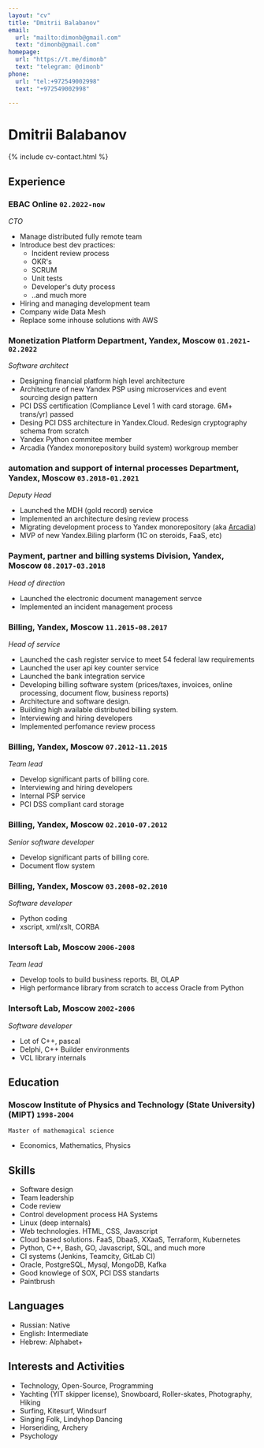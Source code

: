 ```yaml
---
layout: "cv"
title: "Dmitrii Balabanov"
email:
  url: "mailto:dimonb@gmail.com"
  text: "dimonb@gmail.com"
homepage:
  url: "https://t.me/dimonb"
  text: "telegram: @dimonb"
phone:
  url: "tel:+972549002998"
  text: "+972549002998"
  
---
```


# Dmitrii Balabanov

<!--
include contact information from the front matter
Supported arguments:
    - homepage: url, text
    - phone
    - email
-->

{% include cv-contact.html %}

## Experience

### **EBAC Online** `02.2022-now`
_CTO_<br>
- Manage distributed fully remote team
- Introduce best dev practices:
  * Incident review process
  * OKR's
  * SCRUM
  * Unit tests
  * Developer's duty process
  * ..and much more
- Hiring and managing development team
- Company wide Data Mesh
- Replace some inhouse solutions with AWS

### **Monetization Platform Department, Yandex, Moscow** `01.2021-02.2022`
_Software architect_<br>
- Designing financial platform high level architecture
- Architecture of new Yandex PSP using microservices and event sourcing design pattern
- PCI DSS certification (Compliance Level 1 with card storage. 6M+ trans/yr) passed
- Desing PCI DSS architecture in Yandex.Cloud. Redesign cryptography schema from scratch
- Yandex Python commitee member
- Arcadia (Yandex monorepository build system) workgroup member

### **automation and support of internal processes Department, Yandex, Moscow** `03.2018-01.2021`
_Deputy Head_<br>
- Launched the MDH (gold record) service
- Implemented an architecture desing review process
- Migrating development process to Yandex monorepository (aka <a href="https://habr.com/ru/company/yandex/blog/482926/">Arcadia</a>)
- MVP of new Yandex.Biling plarform (1C on steroids, FaaS, etc)

### **Payment, partner and billing systems Division, Yandex, Moscow** `08.2017-03.2018`
_Head of direction_<br>
- Launched the electronic document management servce
- Implemented an incident management process

### **Billing, Yandex, Moscow** `11.2015-08.2017` 
_Head of service_<br>
- Launched the cash register service to meet 54 federal law requirements
- Launched the user api key counter service
- Launched the bank integration service
- Developing billing software system (prices/taxes, invoices, online processing, document flow, business reports)
- Architecture and software design.
- Building high available distributed billing system.
- Interviewing and hiring developers
- Implemented perfomance review process

<div style="page-break-after: always;"></div>

### **Billing, Yandex, Moscow** `07.2012-11.2015`
_Team lead_<br>
- Develop significant parts of billing core. 
- Interviewing and hiring developers
- Internal PSP service
- PCI DSS compliant card storage

### **Billing, Yandex, Moscow** `02.2010-07.2012`
_Senior software developer_<br>
- Develop significant parts of billing core.
- Document flow system

### **Billing, Yandex, Moscow** `03.2008-02.2010`
_Software developer_<br>
- Python coding
- xscript, xml/xslt, CORBA

### **Intersoft Lab, Moscow** `2006-2008`
_Team lead_<br>
- Develop tools to build business reports. BI, OLAP
- High performance library from scratch to access Oracle from Python

### **Intersoft Lab, Moscow** `2002-2006`
_Software developer_<br>
- Lot of C++, pascal
- Delphi, C++ Builder environments
- VCL library internals

<div style="page-break-after: always;"></div>

## Education

### **Moscow Institute of Physics and Technology (State University) (MIPT)** `1998-2004`
```
Master of mathemagical science
```
- Economics, Mathematics, Physics

## Skills
- Software design
- Team leadership
- Code review
- Control development process HA Systems
- Linux (deep internals)
- Web technologies. HTML, CSS, Javascript
- Cloud based solutions. FaaS, DbaaS, XXaaS, Terraform, Kubernetes
- Python, C++, Bash, GO, Javascript, SQL,  and much more
- CI systems (Jenkins, Teamcity, GitLab CI)
- Oracle, PostgreSQL, Mysql, MongoDB, Kafka
- Good knowlege of SOX, PCI DSS standarts
- Paintbrush

## Languages
- Russian: Native
- English: Intermediate
- Hebrew: Alphabet+

## Interests and Activities
- Technology, Open-Source, Programming
- Yachting (YIT skipper license), Snowboard, Roller-skates, Photography, Hiking
- Surfing, Kitesurf, Windsurf
- Singing Folk, Lindyhop Dancing
- Horseriding, Archery
- Psychology
